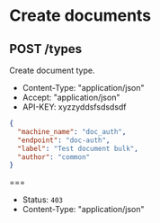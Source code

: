 # Create documents

## POST /types

Create document type.

* Content-Type: "application/json"
* Accept: "application/json"
* API-KEY: xyzzyddsfsdsdsdf

```json
{
  "machine_name": "doc_auth",
  "endpoint": "doc-auth",
  "label": "Test document bulk",
  "author": "common"
}
```

===

* Status: `403`
* Content-Type: "application/json"
